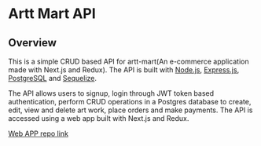 # Artt Mart API

## Overview

This is a simple CRUD based API for artt-mart(An e-commerce application made with Next.js and Redux). The API is built with [Node.js](https://nodejs.org/en/), [Express.js](https://expressjs.com/), [PostgreSQL](https://www.postgresql.org/) and [Sequelize](https://sequelize.org/).

The API allows users to signup, login through JWT token based authentication, perform CRUD operations in a Postgres database to create, edit, view and delete art work, place orders and make payments. The API is accessed using a web app built with Next.js and Redux.

[Web APP repo link](https://github.com/shucoll/ArttCommerce-front)
